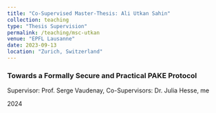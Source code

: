 ```yaml
---
title: "Co-Supervised Master-Thesis: Ali Utkan Sahin"
collection: teaching
type: "Thesis Supervision"
permalink: /teaching/msc-utkan
venue: "EPFL Lausanne"
date: 2023-09-13
location: "Zurich, Switzerland"
---
```


### Towards a Formally Secure and Practical PAKE Protocol 
Supervisor: Prof. Serge Vaudenay, Co-Supervisors: Dr. Julia Hesse, me 

2024
